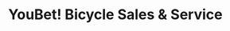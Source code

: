 ---
title: "YouBet! Bicycle Sales & Service"
url: /nevada-city/youbet-bicycle-sales-und-service/
shop: Fahrrad
---